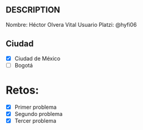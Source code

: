 ## DESCRIPTION

Nombre: Héctor Olvera Vital
Usuario Platzi: @hyfi06

## Ciudad
- [x] Ciudad de México
- [ ] Bogotá

# Retos:
  - [x] Primer problema
  - [x] Segundo problema
  - [x] Tercer problema
